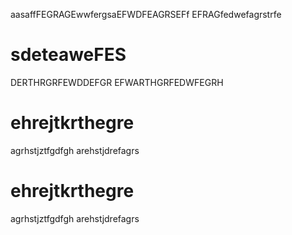 aasaffFEGRAGEwwfergsaEFWDFEAGRSEFf
EFRAGfedwefagrstrfe
# sdeteaweFES
DERTHRGRFEWDDEFGR
EFWARTHGRFEDWFEGRH
# ehrejtkrthegre
agrhstjztfgdfgh
arehstjdrefagrs

# ehrejtkrthegre
agrhstjztfgdfgh
arehstjdrefagrs